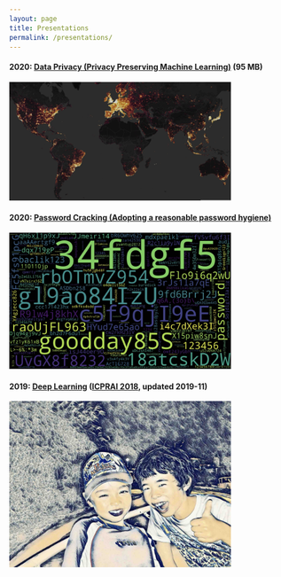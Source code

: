 ```yaml
---
layout: page
title: Presentations
permalink: /presentations/
---
```


#### 2020: [Data Privacy (Privacy Preserving Machine Learning)](../Data_Privacy_2020_Didier_Guillevic.pdf) (95 MB)
<img src="/assets/images/World_heatmap.jpg" title="Strava World Heatmap" width="400" />

#### 2020: [Password Cracking (Adopting a reasonable password hygiene)](../Password_Cracking_2020_Didier_Guillevic.pdf)
<img src="/assets/images/passwords.jpg" title="Cracked passwords visualization" width="400" />

#### 2019: [Deep Learning](../Deep_Learning_2019_Didier_Guillevic.pdf)  ([ICPRAI 2018](http://www.icprai2018.com), updated 2019-11)
<img src="/assets/images/deep_art.jpg" title="Deep Art - Deep Learning" width="400" />
